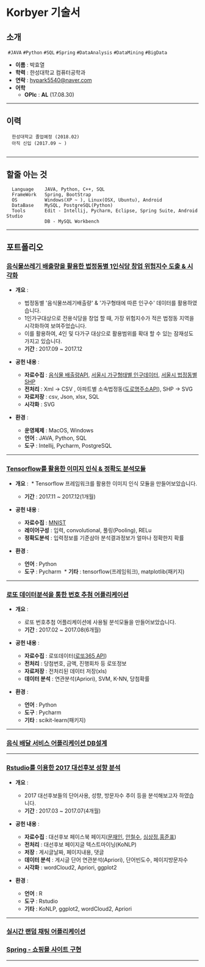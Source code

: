 # Korbyer 기술서


## 소개
  ```#JAVA``` ```#Python``` ```#SQL```  ```#Spring``` ```#DataAnalysis``` ```#DataMining``` ```#BigData``` 
* __이름__ : 박효열
* __학력__ : 한성대학교 컴퓨터공학과
* __연락__ : hypark5540@naver.com
* __어학__ 
  * __OPIc__  : __AL__ (17.08.30)

- - -

## 이력
~~~
  한성대학교 졸업예정 (2018.02)
  아직 신입 (2017.09 ~ )
  
~~~

- - -

## 할줄 아는 것
~~~
  Language    JAVA, Python, C++, SQL
  FrameWork   Spring, BootStrap
  OS          Windows(XP ~ ), Linux(OSX, Ubuntu), Android
  DataBase    MySQL, PostgreSQL(Python)
  Tools       Edit - Intellij, Pycharm, Eclipse, Spring Suite, Android Studio
              DB - MySQL Workbench
~~~

- - -

## 포트폴리오

### [음식물쓰레기 배출량을 활용한 법정동별 1인식당 창업 위험지수 도출 & 시각화](https://github.com/Korbyer/JavaCrawler)


* __개요__ :

  * 법정동별 '음식물쓰레기배출량' & '가구형태에 따른 인구수' 데이터를 활용하였습니다.
  * 1인가구대상으로 전용식당을 창업 할 때, 가장 위험지수가 적은 법정동 지역을 시각화하여 보여주었습니다.
  * 이를 활용하여, 4인 및 다가구 대상으로 활용범위를 확대 할 수 있는 잠재성도 가지고 있습니다.
  * __기간__ : 2017.09 ~ 2017.12
  
* __공헌 내용__ :

  * __자료수집__ : [음식물 배출량API](https://www.data.go.kr/dataset/3045421/openapi.do), [서울시 가구형태별 인구데이터](http://data.seoul.go.kr/), [서울시 법정동별 SHP](http://data.seoul.go.kr/)
  * __전처리__ : Xml -> CSV , 아파트별 소속법정동([도로명주소API](https://www.juso.go.kr/)), SHP -> SVG
  * __자료저장__ : csv, Json, xlsx, SQL
  * __시각화__ : SVG
 
 
* __환경__ :

  * __운영체제__ : MacOS, Windows
  * __언어__ : JAVA, Python, SQL
  * __도구__ : Intellij, Pycharm, PostgreSQL


- - -

### [Tensorflow를 활용한 이미지 인식 & 정확도 분석모듈](https://github.com/Korbyer/TensorTraining)

* __개요__ :
  * Tensorflow 프레임워크를 활용한 이미지 인식 모듈을 만들어보았습니다.
  * __기간__ : 2017.11 ~ 2017.12(1개월)
  
* __공헌 내용__ :
  * __자료수집__ : [MNIST](https://github.com/tensorflow/tensorflow/tree/master/tensorflow/examples/tutorials/mnist/)
  * __레이어구성__ : 입력, convolutional, 풀링(Pooling), RELu
  * __정확도분석__ : 입력정보를 기준삼아 분석결과정보가 얼마나 정확한지 확률 
  
  
* __환경__ :
  * __언어__ : Python
  * __도구__ : Pycharm
  * __기타__ : tensorflow(프레임워크), matplotlib(패키지)


- - -

### [로또 데이터분석을 통한 번호 추첨 어플리케이션](https://github.com/Korbyer/MLModule)


* __개요__ :
  * 로또 번호추첨 어플리케이션에 사용될 분석모듈을 만들어보았습니다.
  * __기간__ : 2017.02 ~ 2017.08(6개월)
  
* __공헌 내용__ :
  * __자료수집__ : 로또데이터([로또365 API](http://www.nlotto.co.kr/common.do?method=getLottoNumber))
  * __전처리__ : 당첨번호, 금액, 진행회차 등 로또정보
  * __자료저장__ : 전처리된 데이터 저장(xls)
  * __데이터 분석__ : 연관분석(Apriori), SVM, K-NN, 당첨확률
  
  
* __환경__ :
  * __언어__ : Python
  * __도구__ : Pycharm
  * __기타__ : scikit-learn(패키지)

- - -
### [음식 배달 서비스 어플리케이션 DB설계]()



- - -
### [Rstudio를 이용한 2017 대선후보 성향 분석](https://github.com/Korbyer/RModule_2017)


* __개요__ :
  * 2017 대선후보들의 단어사용, 성향, 방문자수 추이 등을 분석해보고자 하였습니다.
  * __기간__ : 2017.03 ~ 2017.07(4개월)
  
* __공헌 내용__ :
  * __자료수집__ : 대선후보 페이스북 페이지([문재인](https://www.facebook.com/moonbyun1/), [안철수](https://www.facebook.com/ahncs111/), [심상정](https://www.facebook.com/simsangjung/),[홍준표](https://www.facebook.com/joonpyohong21))
  * __전처리__ : 대선후보 페이지글 텍스트마이닝(KoNLP)
  * __저장__ : 게시글날짜, 페이지내용, 댓글
  * __데이터 분석__ : 게시글 단어 연관분석(Apriori), 단어빈도수, 페이지방문자수
  * __시각화__ : wordCloud2, Apriori, ggplot2
  
  
* __환경__ :
  * __언어__ : R
  * __도구__ : Rstudio
  * __기타__ : KoNLP, ggplot2, wordCloud2, Apriori
- - -


### [실시간 랜덤 채팅 어플리케이션](https://github.com/Korbyer/RandomChatting)

### [Spring - 쇼핑몰 사이트 구현](https://github.com/Korbyer/OnlineShopping)

- - -

